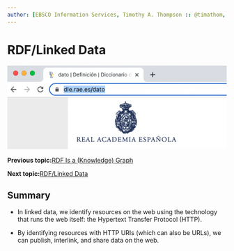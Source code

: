 ```yaml
---
author: [EBSCO Information Services, Timothy A. Thompson :: @timathom, @timathom@indieweb.social]
---
```


# RDF/Linked Data

![Screenshot of a cropped web browser window showing the highlighted URL of the webpage for entry in the Diccionario de la lengua española representing the word dato in Spanish, dle.rae.es/dato. The page shows the logo of the Real Academia Española.](../../submaps/../img/rdf/dle_dato.png "https://dle.rae.es/dato")

**Previous topic:**[RDF Is a \(Knowledge\) Graph](../../day_1/lesson_1/rdf_is_a_knowledge_graph.md)

**Next topic:**[RDF/Linked Data](../../day_1/lesson_1/rdf_linked_data_2.md)

## Summary

-   In linked data, we identify resources on the web using the technology that runs the web itself: the Hypertext Transfer Protocol \(HTTP\).

-   By identifying resources with HTTP URIs \(which can also be URLs\), we can publish, interlink, and share data on the web.


